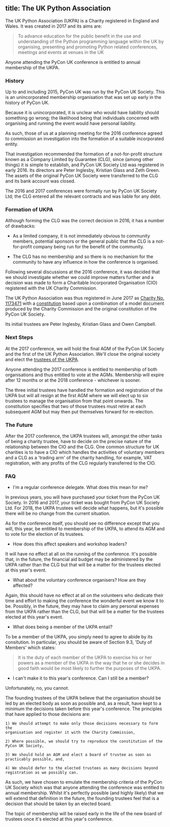 title: The UK Python Association
---

The UK Python Association (UKPA) is a Charity registered in England and Wales. It was created in 2017 and its aims are:

> To advance education for the public benefit in the use and understanding of the Python programming language within the UK by organising, presenting and promoting Python related conferences, meetings and events at venues in the UK

Anyone attending the PyCon UK conference is entitled to annual membership of the UKPA.

### History

Up to and including 2015, PyCon UK was run by the PyCon UK Society. This
is an unincorporated membership organisation that was set up early in
the history of PyCon UK.

Because it is unincorporated, it is unclear who would have liability should something go wrong; the likelihood being that individuals concerned with
organising and running the event would have personal liability.

As such, those of us at a planning meeting for the 2016 conference agreed to commission an investigation into the formation of a suitable incorporated entity.

That investigation recommended the formation of a not-for-profit structure known as a Company Limited by Guarantee (CLG), since (among other things) it is simple to establish, and PyCon UK Society Ltd was registered in early 2016.
Its directors are Peter Inglesby, Kristian Glass and Zeth Green.
The assets of the original PyCon UK Society were transferred to the CLG and its bank account was closed.

The 2016 and 2017 conferences were formally run by PyCon UK Society Ltd; the CLG entered all the relevant contracts and was liable for any debt.

### Formation of UKPA

Although forming the CLG was the correct decision in 2016, it has a number of drawbacks:

* As a limited company, it is not immediately obvious to community members,
potential sponsors or the general public that the CLG is a not-for-profit 
company being run for the benefit of the community.

* The CLG has no membership and so there is no mechanism for the community to
have any influence in how the conference is organised.

Following several discussions at the 2016 conference, it was decided that
we should investigate whether we could improve matters further and a decision
was made to form a Charitable Incorporated Organisation (CIO) registered with the UK Charity Commission.

The UK Python Association was thus registered in June 2017 as 
[Charity No. 1173471](http://apps.charitycommission.gov.uk/Showcharity/RegisterOfCharities/SearchResultHandler.aspx?RegisteredCharityNumber=1173471) 
with a [constitution](https://github.com/PyconUK/ukpa-constitution/releases/latest) based upon a combination of a model document produced by 
the Charity Commission and the original constitution of the PyCon UK Society.

Its initial trustees are Peter Inglesby, Kristian Glass and Owen Campbell.

### Next Steps

At the 2017 conference, we will hold the final AGM of the PyCon UK Society and
the first of the UK Python Association. We'll close the original society and elect the [trustees of the UKPA](/ukpa/trustees/).

Anyone attending the 2017 conference is entitled to membership of both
organisations and thus entitled to vote at the AGMs. Membership will expire after 12 months or at the 2018 conference - whichever is sooner.

The three initial trustees have handled the formation and registration of the
UKPA but will all resign at the first AGM where we will elect up to six
trustees to manage the organisation from that point onwards. The constitution
specifies that two of those trustees must retire at each subsequent AGM but may
then put themselves forward for re-election.

### The Future

After the 2017 conference, the UKPA trustees will, amongst the other tasks of
being a charity trustee, have to decide on the precise nature of the
relationship between the CIO and the CLG. One common structure for UK charities
is to have a CIO which handles the activities of voluntary members and a 
CLG as a 'trading arm' of the charity handling, for example, VAT registration,
with any profits of the CLG regularly transferred to the CIO.

### FAQ

* I'm a regular conference delegate. What does this mean for me?

In previous years, you will have purchased your ticket from the PyCon UK Society. In 2016 and 2017, your ticket was bought from PyCon UK Society Ltd.
For 2018, the UKPA trustees will decide what happens, but it's possible there
will be no change from the current situation.

As for the conference itself, you should see no difference except that you
will, this year, be entitled to membership of the UKPA, to attend its AGM
and to vote for the election of its trustees.

* How does this affect speakers and workshop leaders?

It will have no effect at all on the running of the conference. It's possible
that, in the future, the financial aid budget may be administered by the UKPA
rather than the CLG but that will be a matter for the trustees elected at this
year's event.

* What about the voluntary conference organisers? How are they affected?

Again, this should have no effect at all on the volunteers who dedicate their
time and effort to making the conference the wonderful event we know it to be.
Possibly, in the future, they may have to claim any personal expenses from the UKPA rather than the CLG, but that will be a matter for the trustees elected
at this year's event.

* What does being a member of the UKPA entail?

To be a member of the UKPA, you simply need to agree to abide by its
consitution. In particular, you should be aware of Section 9.3, 'Duty
of Members' which states:

> It is the duty of each member of the UKPA to exercise his or her powers
> as a member of the UKPA in the way that he or she decides in good faith
> would be most likely to further the purposes of the UKPA.

* I can't make it to this year's conference. Can I still be a member?

Unfortunately, no, you cannot.

The founding trustees of the UKPA believe that the organisation should be led by an
elected body as soon as possible and, as a result, have kept to a minimum the decisions
taken before this year's conference. The principles that have applied to those decisions
are:

	1) We should attempt to make only those decisions necessary to form the
	organisation and register it with the Charity Commission,

	2) Where possible, we should try to reproduce the constitution of the
	PyCon UK Society,

	3) We should hold an AGM and elect a board of trustee as soon as
	practicably possible, and,

	4) We should defer to the elected trustees as many decisions beyond
	registration as we possibly can.

As such, we have chosen to emulate the membership criteria of the PyCon
UK Society which was that anyone attending the conference was entitled
to annual membership. Whilst it's perfectly possible (and highly likely)
that we will extend that definition in the future, the founding trustees
feel that is a decision that should be taken by an elected board.

The topic of membership will be raised early in the life of the new board
of trustees once it's elected at this year's conference.
